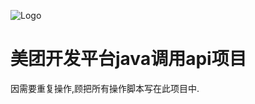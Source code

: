 
![Logo](https://dev-to-uploads.s3.amazonaws.com/uploads/articles/th5xamgrr6se0x5ro4g6.png)


# 美团开发平台java调用api项目

因需要重复操作,顾把所有操作脚本写在此项目中.
